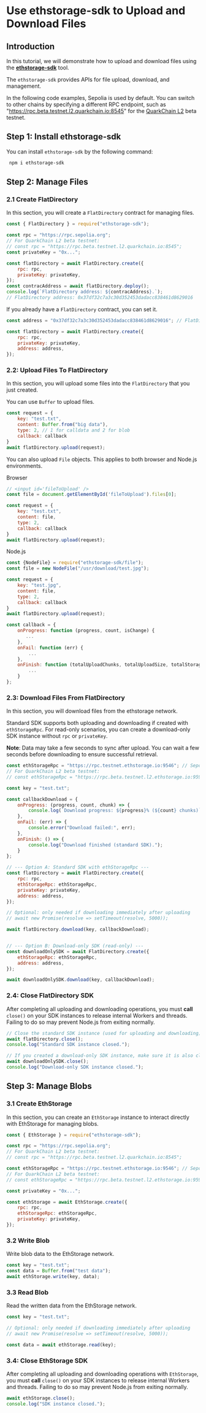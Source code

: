 # Use ethstorage-sdk to Upload and Download Files

## Introduction

In this tutorial, we will demonstrate how to upload and download files using the [**ethstorage-sdk**](https://github.com/ethstorage/ethstorage-sdk) tool.

The `ethstorage-sdk` provides APIs for file upload, download, and management.

In the following code examples, Sepolia is used by default.
You can switch to other chains by specifying a different RPC endpoint, such as "https://rpc.beta.testnet.l2.quarkchain.io:8545" for the [QuarkChain L2](https://quarkchain.io) beta testnet.

## Step 1: Install ethstorage-sdk

You can install `ethstorage-sdk` by the following command:

```bash
 npm i ethstorage-sdk
```

## Step 2: Manage Files

### 2.1 Create FlatDirectory

In this section, you will create a `FlatDirectory` contract for managing files.

```js
const { FlatDirectory } = require("ethstorage-sdk");

const rpc = "https://rpc.sepolia.org";
// For QuarkChain L2 beta testnet:
// const rpc = "https://rpc.beta.testnet.l2.quarkchain.io:8545";
const privateKey = "0x...";

const flatDirectory = await FlatDirectory.create({
    rpc: rpc,
    privateKey: privateKey,
});
const contracAddress = await flatDirectory.deploy();
console.log(`FlatDirectory address: ${contracAddress}.`);
// FlatDirectory address: 0x37df32c7a3c30d352453dadacc838461d8629016
```

If you already have a `FlatDirectory` contract, you can set it.
```js
const address = "0x37df32c7a3c30d352453dadacc838461d8629016"; // FlatDirectory address

const flatDirectory = await FlatDirectory.create({
    rpc: rpc,
    privateKey: privateKey,
    address: address,
});
```


### 2.2: Upload Files To FlatDirectory

In this section, you will upload some files into the `FlatDirectory` that you just created.

You can use `Buffer` to upload files.
```js
const request = {
    key: "test.txt",
    content: Buffer.from("big data"),
    type: 2, // 1 for calldata and 2 for blob
    callback: callback
}
await flatDirectory.upload(request);
```

You can also upload `File` objects. This applies to both browser and Node.js environments.

Browser
```js
// <input id='fileToUpload' />
const file = document.getElementById('fileToUpload').files[0];

const request = {
    key: "test.txt",
    content: file,
    type: 2,
    callback: callback
}
await flatDirectory.upload(request);
```

Node.js
```js
const {NodeFile} = require("ethstorage-sdk/file");
const file = new NodeFile("/usr/download/test.jpg");

const request = {
    key: "test.jpg",
    content: file,
    type: 2,
    callback: callback
}
await flatDirectory.upload(request);
```

```js
const callback = {
    onProgress: function (progress, count, isChange) {
       ...
    },
    onFail: function (err) {
        ...
    },
    onFinish: function (totalUploadChunks, totalUploadSize, totalStorageCost) {
        ...
    }
};
```

### 2.3: Download Files From FlatDirectory

In this section, you will download files from the ethstorage network.

Standard SDK supports both uploading and downloading if created with `ethStorageRpc`.
For read-only scenarios, you can create a download-only SDK instance without `rpc` or `privateKey`.

**Note**: Data may take a few seconds to sync after upload. You can wait a few seconds before downloading to ensure successful retrieval.

```js
const ethStorageRpc = "https://rpc.testnet.ethstorage.io:9546"; // Sepolia
// For QuarkChain L2 beta testnet:
// const ethStorageRpc = "https://rpc.beta.testnet.l2.ethstorage.io:9596";

const key = "test.txt";

const callbackDownload = {
	onProgress: (progress, count, chunk) => {
		console.log(`Download progress: ${progress}% (${count} chunks)`);
	},
	onFail: (err) => {
		console.error("Download failed:", err);
	},
	onFinish: () => {
		console.log("Download finished (standard SDK).");
	}
};

// --- Option A: Standard SDK with ethStorageRpc ---
const flatDirectory = await FlatDirectory.create({
	rpc: rpc,
	ethStorageRpc: ethStorageRpc,
	privateKey: privateKey,
	address: address,
});

// Optional: only needed if downloading immediately after uploading
// await new Promise(resolve => setTimeout(resolve, 5000));

await flatDirectory.download(key, callbackDownload);


// --- Option B: Download-only SDK (read-only) ---
const downloadOnlySDK = await FlatDirectory.create({
	ethStorageRpc: ethStorageRpc,
	address: address,
});

await downloadOnlySDK.download(key, callbackDownload);
```

### 2.4: Close FlatDirectory SDK

After completing all uploading and downloading operations, you must **call** `close()` on your SDK instances to release
internal Workers and threads. Failing to do so may prevent Node.js from exiting normally.

```js
// Close the standard SDK instance (used for uploading and downloading)
await flatDirectory.close();
console.log("Standard SDK instance closed.");

// If you created a download-only SDK instance, make sure it is also closed
await downloadOnlySDK.close();
console.log("Download-only SDK instance closed.");
```


## Step 3: Manage Blobs

### 3.1 Create EthStorage

In this section, you can create an `EthStorage` instance to interact directly with EthStorage for managing blobs.

```js
const { EthStorage } = require("ethstorage-sdk");

const rpc = "https://rpc.sepolia.org";
// For QuarkChain L2 beta testnet:
// const rpc = "https://rpc.beta.testnet.l2.quarkchain.io:8545";

const ethStorageRpc = "https://rpc.testnet.ethstorage.io:9546"; // Sepolia
// For QuarkChain L2 beta testnet:
// const ethStorageRpc = "https://rpc.beta.testnet.l2.ethstorage.io:9596";

const privateKey = "0x...";

const ethStorage = await EthStorage.create({
    rpc: rpc,
    ethStorageRpc: ethStorageRpc,
    privateKey: privateKey,
});
```

### 3.2 Write Blob

Write blob data to the EthStorage network.

```js
const key = "test.txt";
const data = Buffer.from("test data");
await ethStorage.write(key, data);
```

### 3.3 Read Blob

Read the written data from the EthStorage network.

```js
const key = "test.txt";

// Optional: only needed if downloading immediately after uploading
// await new Promise(resolve => setTimeout(resolve, 5000));

const data = await ethStorage.read(key);
```

### 3.4: Close EthStorage SDK

After completing all uploading and downloading operations with `EthStorage`, you must **call** `close()` on your SDK instances
to release internal Workers and threads. Failing to do so may prevent Node.js from exiting normally.

```js
await ethStorage.close();
console.log("SDK instance closed.");
```
